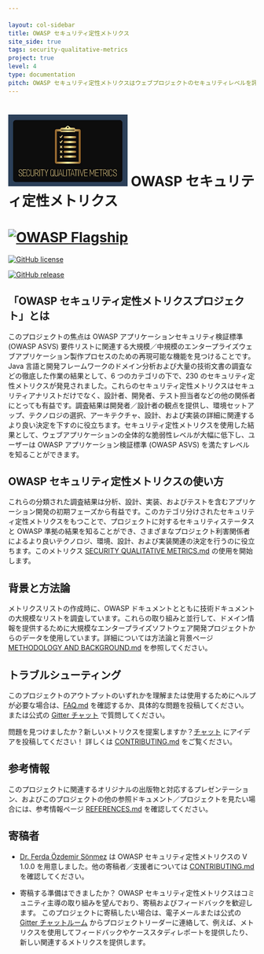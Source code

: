 ```yaml
---

layout: col-sidebar
title: OWASP セキュリティ定性メトリクス
site_side: true
tags: security-qualitative-metrics
project: true
level: 4
type: documentation
pitch: OWASP セキュリティ定性メトリクスはウェブプロジェクトのセキュリティレベルを評価するメトリクスの最も詳細なリストです。OWASP ASVS のカバレッジのレベルを示しています。
---
```




# ![Project Logo](images/logo3_small.png) OWASP セキュリティ定性メトリクス
# [![OWASP Flagship](https://img.shields.io/badge/owasp-flagship-blue.svg)](https://owasp.org/projects/)
 [![GitHub license](https://img.shields.io/github/license/Naereen/StrapDown.js.svg)](https://github.com/Naereen/StrapDown.js/blob/master/LICENSE)

 [![GitHub release](https://img.shields.io/github/release/Naereen/StrapDown.js.svg)](https://github.com/OWASP/www-project-security-qualitative-metrics/releases)



## 「OWASP セキュリティ定性メトリクスプロジェクト」とは
このプロジェクトの焦点は OWASP アプリケーションセキュリティ検証標準 (OWASP ASVS) 要件リストに関連する大規模／中規模のエンタープライズウェブアプリケーション製作プロセスのための再現可能な機能を見つけることです。 Java 言語と開発フレームワークのドメイン分析および大量の技術文書の調査などの徹底した作業の結果として、6 つのカテゴリの下で、230 のセキュリティ定性メトリクスが発見されました。これらのセキュリティ定性メトリクスはセキュリティアナリストだけでなく、設計者、開発者、テスト担当者などの他の関係者にとっても有益です。調査結果は開発者／設計者の観点を提供し、環境セットアップ、テクノロジの選択、アーキテクチャ、設計、および実装の詳細に関連するより良い決定を下すのに役立ちます。セキュリティ定性メトリクスを使用した結果として、ウェブアプリケーションの全体的な脆弱性レベルが大幅に低下し、ユーザーは OWASP アプリケーション検証標準 (OWASP ASVS) を満たすレベルを知ることができます。

## OWASP セキュリティ定性メトリクスの使い方

これらの分類された調査結果は分析、設計、実装、およびテストを含むアプリケーション開発の初期フェーズから有益です。このカテゴリ分けされたセキュリティ定性メトリクスをもつことで、プロジェクトに対するセキュリティステータスと OWASP 準拠の結果を知ることができ、さまざまなプロジェクト利害関係者によるより良いテクノロジ、環境、設計、および実装関連の決定を行うのに役立ちます。このメトリクス [SECURITY QUALITATIVE METRICS.md](./SECURITY-QUALITATIVE-METRICS.md) の使用を開始します。

## 背景と方法論
メトリクスリストの作成時に、OWASP ドキュメントとともに技術ドキュメントの大規模なリストを調査しています。これらの取り組みと並行して、ドメイン情報を提供するために大規模なエンタープライズソフトウェア開発プロジェクトからのデータを使用しています。詳細については方法論と背景ページ [METHODOLOGY AND BACKGROUND.md](./METHODOLOGY-AND-BACKGROUND.md) を参照してください。


## トラブルシューティング

このプロジェクトのアウトプットのいずれかを理解または使用するためにヘルプが必要な場合は、[FAQ.md](FAQ.md) を確認するか、具体的な問題を投稿してください。
または公式の [Gitter チャット](https://gitter.im/owasp-www-project-security-qualitative-metrics/community) で質問してください。

問題を見つけましたか？新しいメトリクスを提案しますか？[チャット](https://gitter.im/owasp-www-project-security-qualitative-metrics/community) にアイデアを投稿してください！
詳しくは [CONTRIBUTING.md](CONTRIBUTING.md) をご覧ください。

## 参考情報

このプロジェクトに関連するオリジナルの出版物と対応するプレゼンテーション、およびこのプロジェクトの他の参照ドキュメント／プロジェクトを見たい場合には、参考情報ページ [REFERENCES.md](REFERENCES.md) を確認してください。


## 寄稿者
- [Dr. Ferda Özdemir Sönmez](https://www.linkedin.com/in/f-ferda-%C3%B6zdemir-s%C3%B6nmez-pmp-msc-phd-92809719/) は OWASP セキュリティ定性メトリクスの V 1.0.0 を用意しました。他の寄稿者／支援者については [CONTRIBUTING.md](CONTRIBUTING.md) を確認してください。

- 寄稿する準備はできましたか？
OWASP セキュリティ定性メトリクスはコミュニティ主導の取り組みを望んでおり、寄稿およびフィードバックを歓迎します。
このプロジェクトに寄稿したい場合は、電子メールまたは公式の [Gitter チャットルーム](https://gitter.im/owasp-www-project-security-qualitative-metrics/community) からプロジェクトリーダーに連絡して、例えば、メトリクスを使用してフィードバックやケーススタディレポートを提供したり、新しい関連するメトリクスを提供します。

